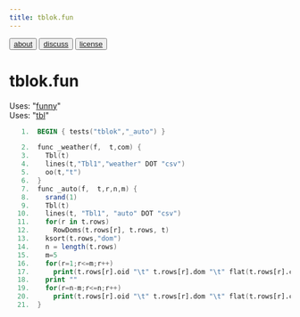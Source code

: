 ```yaml
---
title: tblok.fun
---
```


<button class="button button1"><a href="/fun/ABOUT">about</a></button>   <button class="button button2"><a href="http://github.com/timm/fun/issues">discuss</a></button>    <button class="button button3"><a href="/fun/license">license</a></button> <br>



# tblok.fun

Uses:  "[funny](funny)"<br>
Uses:  "[tbl](tbl)"<br>

```awk
   1.  BEGIN { tests("tblok","_auto") }
```

```awk
   2.  func _weather(f,  t,com) { 
   3.    Tbl(t)
   4.    lines(t,"Tbl1","weather" DOT "csv")
   5.    oo(t,"t")
   6.  }
   7.  func _auto(f,  t,r,n,m) { 
   8.    srand(1)
   9.    Tbl(t)
  10.    lines(t, "Tbl1", "auto" DOT "csv")
  11.    for(r in t.rows) 
  12.      RowDoms(t.rows[r], t.rows, t)
  13.    ksort(t.rows,"dom")
  14.    n = length(t.rows)
  15.    m=5
  16.    for(r=1;r<=m;r++)
  17.      print(t.rows[r].oid "\t" t.rows[r].dom "\t" flat(t.rows[r].cells, t.my.goals)) 
  18.    print ""
  19.    for(r=n-m;r<=n;r++)
  20.      print(t.rows[r].oid "\t" t.rows[r].dom "\t" flat(t.rows[r].cells, t.my.goals)) 
  21.  }
```
